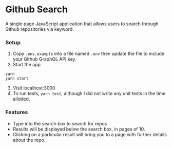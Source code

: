 # Github Search

A single page JavaScript application that allows users to search through Github repositories via keyword.

### Setup ###
1. Copy `.env.example` into a file named `.env` then update the file to include your Github GraphQL API key.
2. Start the app

```
yarn
yarn start
```
3. Visit localhost:3000
4. To run tests, `yarn test`, although I did not write any unit tests in the time allotted.

### Features ###
- Type into the search box to search for repos
- Results will be displayed below the search box, in pages of 10.
- Clicking on a particular result will bring you to a page with further details about the repo.